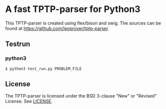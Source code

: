 # A fast TPTP-parser for Python3
This TPTP-parser is created using flex/bison and swig. The sources can be found at https://github.com/leoprover/tptp-parser.

## Testrun
### python3
```$ python3 test_run.py PROBLEM_FILE```

## License
The TPTP-parser is licensed under the BSD 3-clause "New" or "Revised" License. See [LICENSE](LICENSE).
